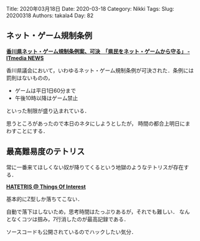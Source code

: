﻿Title: 2020年03月18日
Date: 2020-03-18
Category: Nikki
Tags: 
Slug: 20200318
Authors: takala4
Day: 82


## ネット・ゲーム規制条例

**[香川県ネット・ゲーム規制条例案、可決　「県民をネット・ゲームから守る」 - ITmedia NEWS](https://www.itmedia.co.jp/news/articles/2003/18/news091.html)**

香川県議会において，いわゆるネット・ゲーム規制条例が可決された．条例には罰則はないものの，

* ゲームは平日1日60分まで
* 午後10時以降はゲーム禁止

といった制限が盛り込まれている．


思うところがあったので本日のネタにしようとしたが，
時間の都合上明日にまわすことにする．



## 最高難易度のテトリス

常に一番来てほしくない奴が降りてくるという地獄のようなテトリスが存在する．

**[HATETRIS @ Things Of Interest](https://qntm.org/files/hatetris/hatetris.html)**


基本的にZ型しか落ちてこない．


自動で落下はしないため，思考時間はたっぷりあるが，それでも難しい．
なんとなくコツは掴み，7行消したのが最高記録である．


ソースコードも公開されているのでハックしたい気分．